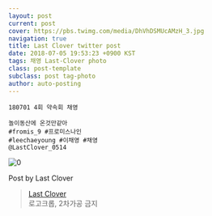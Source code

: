 ```yaml
---
layout: post
current: post
cover: https://pbs.twimg.com/media/DhVhDSMUcAMzH_3.jpg
navigation: true
title: Last Clover twitter post
date: 2018-07-05 19:53:23 +0900 KST
tags: 채영 Last-Clover photo
class: post-template
subclass: post tag-photo
author: auto-posting
---
```


```  
180701 4회 약속회 채영  
  
놀이동산에 온것만같아   
#fromis_9 #프로미스나인  
#leechaeyoung #이채영 #채영  
@LastClover_0514  

```

![0](https://pbs.twimg.com/media/DhVhDSMUcAMzH_3.jpg)


Post by Last Clover

> [Last Clover](https://twitter.com/LastClover_0514)  
  로고크롭, 2차가공 금지